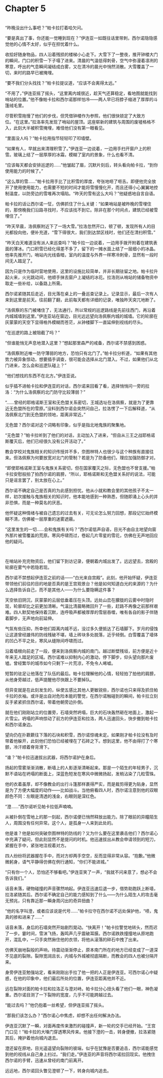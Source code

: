 # Chapter 5

<br>
“昨晚没出什么事吧？”帕卡拉打着哈欠问。

“要是真出了事，你还能一觉睡到现在？”伊连亚一如既往话里带刺，西尔诺隐隐感觉他的心情不太好，似乎在担忧着什么。

收拾好随身物品，四人沿着残损的楼梯小心走下。大雪下了一整夜，推开钟楼大门的瞬间，门口的积雪一下子塌了进来。清晨的气温低得刺骨，空气中弥漫着凛冽的寒意，呼出的气息瞬间凝结成白雾，又在清冷的晨光中悄然消散。大雪覆盖了一切，来时的路早已被掩埋。

“要不我们分头找找？”帕卡拉提议道，“应该不会离得太远。”

“不用了，”伊连亚摇了摇头，“这里离内城很近，趁天气还算稳定，看地图就能找到哨站的位置。”他不像帕卡拉和西尔诺那样怕冷——两人早已将脖子缩进了厚厚的斗篷绒毛里。

尽管积雪拖慢了他们的步伐，但凭借钟楼作为参照，他们很快锁定了大致方位。“在这里。”拉洛率先发现了哨站的屋顶。这座崭新的建筑与周围的废墟格格不入，此刻大半被积雪掩埋，难怪他们没有第一眼看见。

“里面没人吗？”帕卡拉用指节轻轻叩了叩墙壁。

“如果有人，早就出来清理积雪了。”伊连亚一边说着，一边用手扫开窗户上的积雪。玻璃上结了一层厚厚的冰霜，模糊了室内的景象，什么也看不清。

“应该每天都会安排巡逻的……”他皱起了眉，沉默片刻后，转头看向帕卡拉，“到你使用能力的时候了。”

“这么厚的雪……”帕卡拉用手比了比积雪的厚度，夸张地咂了咂舌。即便他完全放开了使用使用能力，也需要不短的时间才能将雪慢慢化开，而且还得小心翼翼地控制温度，以防旁边的雪堆再次塌陷。“昨天的雪有这么大吗？”他疑惑地自言自语。

帕卡拉的话让西尔诺一怔，仿佛抓住了什么关键：“如果哨站是被昨晚的雪埋住的，那傍晚我们沿路寻找时，不应该找不到它。除非在那个时间点，建筑已经被雪埋住了。”

“昨天早晨，洛佩察附近下了一场大雪。”拉洛忽然开口，顿了顿，发现所有人的目光都投向他，便补充道，“雪下得很大，我们到达禁区线时，他们还在清扫积雪。”

“昨天白天难道没有派人来巡查吗？”帕卡拉一边说着，一边用手拨开附着在建筑表面的薄冰。门口积雪已经化得差不多了，留下的一摊水面上结了一层细小的冰晶。他率先推开门，哨站内光线昏暗，室内的温度与外界一样寒冷刺骨，显然有一段时间无人踏足了。

因为只是作为临时营地使用，这里的设施比较简单，并非长期驻留之地。帕卡拉升起火来，火光跳动间，他顺手抹去窗户上凝结的冰花。拉洛则从哨站的储备物资中取走一些补给，以备路上所需。

西尔诺紧随其后走近，目光落在桌上的一叠巡查记录上。记录显示，最后一次有人来到这里是前天。往前翻了翻，此前每天都有详细的记录，唯独昨天突兀地断了。

“洛佩察的东门被堵住了，无法通行。所以常规的巡逻路线是先前往西门，再沿着内城城墙到这里。”伊连亚站在窗边，目光远远望向洛佩察内城的城墙。它的轮廓在灰蒙蒙的天空下显得格外模糊而苍茫，从钟楼脚下一直延伸到视线的尽头。

“在巡逻的路上被阻截了吗？”

“但谁能悄无声息地潜入这里？”想起那里森严的戒备，西尔诺不禁感到困惑。

“洛佩察附近唯一防守薄弱的地方，恐怕只有北门了。”帕卡拉分析道，“如果有其他势力被异象惊动，想要插手调查，很可能会选择从北门潜入。不过，如果他们从北门进来，怎么会和巡逻队碰上？”

“他们想找的东西不在北方。”伊连亚说。

似乎插不进帕卡拉和伊连亚的对话，西尔诺来回看了看，选择悄悄问一旁的拉洛：“为什么洛佩察的北门防守比较薄弱？”

“……曾经的耶格诺斯王室和无色盟关系密切，王城选址在洛佩察，就是为了更靠近无色盟所在的雪原。”没料到西尔诺会突然问自己，拉洛愣了一下后解释道，“从洛佩察北门到无色盟的领地，距离非常近。”

无色盟？西尔诺对这个词略有印象，似乎是指北地鬼族的聚集地。

“无色盟？”帕卡拉听到了他们的对话，主动加入了进来，“但自从三王之战耶格诺斯覆灭后，他们已经很久没有公开活动了。”

教会学校对鬼族相关的知识传授并不多，奈图林特人也很少与这个种族有直接往来。但洛佩察为何要放宽对北门的管制？若是为了防备他们，理应加强防御才对。

“即使耶格诺斯王室与鬼族关系密切，但在国家覆灭之际，无色盟也不曾支援。”帕卡拉安慰般拍了拍西尔诺的肩膀，“所以，耶格诺斯和无色盟关系好的说法，可能只是谣言罢了，别太放在心上。”

西尔诺不确定自己是否真的为此感到担忧。他从小就和教会里的其他孩子不太一样，初次接触与鬼族相关的知识时，他本能地感到一种熟悉，但随即涌上心头的并非恐惧，而是一种莫名的厌恶。

他怀疑这种情绪与被自己遗忘的过去有关，可无论怎么努力回想，那段记忆始终模糊不清，仿佛被一层厚重的迷雾遮蔽。

“这里发生的一切……会和鬼族有关吗？”西尔诺低声自语，目光不由自主地望向窗外那片被雪覆盖的荒原。寒风呼啸而过，卷起几片零星的雪花，仿佛在无声地回应他的疑问。

<br>

在哨站补充完物资后，他们留下到访记录，便朝着内城出发了。远远望去，宫殿的轮廓在雾气中若隐若现。

西尔诺不禁想起伊连亚之前的话——“白光来自宫殿”。此刻，他开始怀疑，伊连亚带领他们前往的目的地是否真的是王宫观景台？他是如何知道白光的来源的？为什么选择告诉自己，而不是其他人——为什么要隐瞒这件事？

天空依旧阴沉，灰蒙蒙的云层低垂着压在头顶。远处山峦在朦胧的云雾中时隐时现，轮廓却比之前更加清晰。气温比清晨略微回升了一些，赶路不再像之前那样艰难。四人默契地保持着沉默，连呼吸声都被厚厚的雪层吞噬，唯有各自的影子伴随着脚步，无声地向前延伸。

气氛有些压抑，所幸他们距离内城不远，没过多久便抵达了石墙脚下。岁月的侵蚀让这道曾经雄伟的防线残破不堪，墙上砖块多处脱落，近乎倾倒。白雪覆盖了墙体的凹凸不平之处，寒风从缝隙间呼啸而过。

沿着墙根向前走了一段，便来到洛佩察内城的南门。越过断壁残垣，前方便是近十年来无人踏足的区域。西尔诺难以抑制内心的激动，停下脚步，仰头望向那片废墟。曾经繁华的城市如今只剩下一片荒凉，不免令人唏嘘。

短暂的驻足让他落在了队伍的最后。帕卡拉理解他的心情，轻轻拍了拍他的肩膀，从他身旁越过，低声提醒他尽快跟上不要掉队。

但异变就是在此刻发生的，纵使五感比其他人更敏锐些，西尔诺也只来得及抓住帕卡拉的衣袖。或许是出自对危险本能的警觉，在西尔诺触碰到的瞬间，帕卡拉立刻反手紧紧抓住西尔诺，带着他朝旁边扑倒。

就在他们刚刚站立的位置旁，石墙突然坍塌，巨大的石块轰然砸在地面上，激起一片雪尘。坍塌的声响惊动了前方的伊连亚和拉洛，两人迅速回头，快步撤到帕卡拉和西尔诺身边。

望向仍在扑簌簌往下落的石块和积雪，西尔诺惊魂未定。如果刚才帕卡拉没有及时带着他躲开，此刻他们恐怕已经被埋在了石砖之下。想到这里，他不由得打了个寒颤，冷汗顺着脊背滑下。

“谁？”帕卡拉迅速拔出武器，将西尔诺护在身后。

扬起的雪雾渐渐消散，断墙上的人影逐渐清晰起来。那是一个陌生的年轻男子，沉默不语站在坍塌的断面上，深蓝色短发在寒风中微微扬起，发梢沾染了几粒雪珠。

他的衣着虽厚，却不像教会的出行斗篷那样裹得严实，而是裁剪得更为贴身，显然是为了方便大幅度的动作——比如战斗。当他俯看四人时，西尔诺注意到他的双眼颜色不同：左眼是清透的浅金，右眼则是深红色。

“澄……”西尔诺听见帕卡拉低声喃喃。

从被扑倒在雪地上的那一刻起，西尔诺便已悄然释放出能力。除了眼前的异瞳陌生人，周围没有任何异常。这个人，是孤身一人来到此处的。

他是谁？他是如何突破奈图林特的防线的？又为什么要在这里袭击他们？西尔诺心中充满了疑问，但此刻显然不是提问的时机。他迅速拔出从教会申请领到的短刀，紧握在手中，紧张地注视着对方。

四人纷纷将武器握在手中，而对方却两手空空，反而显得非常从容。“抱歉。”他微微躬身，语气平静得仿佛在例行通知，“你们不能进城。”

“只有你一个人，恐怕还不够看吧。”伊连亚笑了一声，“我就不问来意了，想必不会告诉我们。”

话音未落，硬物碰撞的声音骤然响起。伊连亚迅速后退一步，借势助跑跃上断墙，拉洛紧随其后。西尔诺不确定自己的能力感知到了什么——为什么陌生人的攻击毫无预兆，只有靠近那一瞬身周闪出的奇异扭曲？

“他的名字叫澄，或者应该说是代号……”帕卡拉守在西尔诺不远处保护他，“啧，鬼真的掺和进来了……”

话音未落，身后的石墙突然开始剧烈晃动。“快离开！”帕卡拉警觉地转头，然而迟了一步。霎时间，雪沫飞扬，轰鸣声几乎震破耳膜。西尔诺跌跌撞撞地从原地跑开，混乱中，一只手突然揪住他的衣领，将他从滚落的碎石中拽了出来。

仿佛天崩地裂般的声响，待震动渐渐停止，原本南门所在的地方已经变成了一道深不见底的裂隙。裂隙宽阔且长，内城与外城被彻底隔断，而教会的四人也被分隔开来。

身旁伊连亚勉强站定，看来刚刚出手拉了他一把的人正是伊连亚。可西尔诺心中疑惑，在他的印象中，他们最后所处的位置，伊连亚距离他并不近。

远在裂隙对面的帕卡拉和拉洛正与澄对峙。帕卡拉分心扭头看了他们一眼，神色凝重。西尔诺目测了一下裂隙的宽度，几乎不可能跨越过去。

“能过去吗？”他仍抱着一丝希望，但伊连亚摇了摇头。

“那我们该怎么办？”西尔诺心中焦虑，却想不出任何解决办法。

伊连亚沉默了一瞬，对面再度传来激烈的碰撞声，新一轮的交手已经开始。“王宫门口见！”帕卡拉的大嗓门穿透寒风传来。他接下澄的一击，转身便撤，拉洛紧随其后，掩护着他向城内退去。

澄还留在原地，目光遥遥望向裂隙的彼端，似乎在犹豫是否要追击，西尔诺能感觉到他的视线从自己身上扫过。“我们走。”伊连亚的声音将西尔诺拉回现实。他拽住西尔诺的手臂，迅速从曾经的南门前离开。

远远地，西尔诺回头瞥见澄顿了一下，转身向城内追去。
